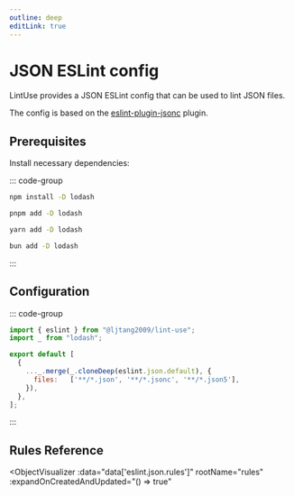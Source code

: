 ```yaml
---
outline: deep
editLink: true
---
```


# JSON ESLint config

LintUse provides a JSON ESLint config that can be used to lint JSON files.

The config is based on the [eslint-plugin-jsonc] plugin.

## Prerequisites

Install necessary dependencies:

::: code-group

```sh [npm]
npm install -D lodash
```

```sh [pnpm]
pnpm add -D lodash
```

```sh [yarn]
yarn add -D lodash
```

```sh [bun]
bun add -D lodash
```

:::

## Configuration

::: code-group

```js [eslint.config.js]
import { eslint } from "@ljtang2009/lint-use";
import _ from "lodash";

export default [
  {
    ..._.merge(_.cloneDeep(eslint.json.default), {
      files:   ['**/*.json', '**/*.jsonc', '**/*.json5'],
    }),
  },
];
```

:::

<!--@include: ./eslint-reference.md-->

<!--@include: ./eslint-usage.md-->

## Rules Reference

<script setup>
import { data } from '@/scripts/rules.data.js'
</script>
<ObjectVisualizer
  :data="data['eslint.json.rules']"
  rootName="rules"
  :expandOnCreatedAndUpdated="() => true"
></ObjectVisualizer>

[eslint-plugin-jsonc]: https://github.com/ota-meshi/eslint-plugin-jsonc
